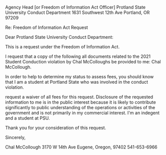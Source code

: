 Agency Head [or Freedom of Information Act Officer]
Protland State University Conduct Department
1631 Southwest 12th Ave
Portland, OR 97209

Re: Freedom of Information Act Request

Dear Protland State University Conduct Department:

This is a request under the Freedom of Information Act.

I request that a copy of the following all documents related to the 2021 Student Conduction violation by Chal McColloughs be provided to me: Chal McCollough.

In order to help to determine my status to assess fees, you should know that I am a student at Portland State who was involved in the conduct violation.

 request a waiver of all fees for this request. Disclosure of the requested information to me is in the public interest because it is likely to contribute significantly to public understanding of the operations or activities of the government and is not primarily in my commercial interest. I'm an indegent and a student at PSU.

Thank you for your consideration of this request.

Sincerely,

 

Chal McCollough
3170 W 14th Ave
Eugene, Oregon, 97402
541-653-6966
